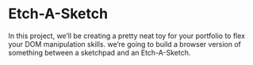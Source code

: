 # Etch-A-Sketch
In this project, we’ll be creating a pretty neat toy for your portfolio to flex your DOM manipulation skills. we’re going to build a browser version of something between a sketchpad and an Etch-A-Sketch.
